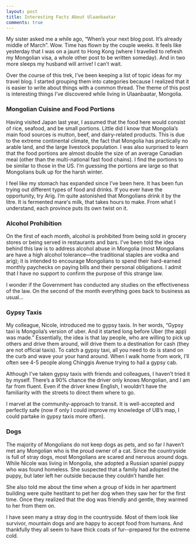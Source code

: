 ```yaml
---
layout: post
title: Interesting Facts About Ulaanbaatar
comments: true
---
```


My sister asked me a while ago, “When’s your next blog post. It’s already middle of March”. Wow. Time has flown by the couple weeks. It feels like yesterday that I was on a jaunt to Hong Kong (where I travelled to refresh my Mongolian visa, a whole other post to be written someday). And in two more sleeps my husband will arrive! I can’t wait.

Over the course of this trek, I’ve been keeping a list of topic ideas for my travel blog. I started grouping them into categories because I realized that it is easier to write about things with a common thread. The theme of this post is interesting things I’ve discovered while living in Ulaanbaatar, Mongolia.

### Mongolian Cuisine and Food Portions

Having visited Japan last year, I assumed that the food here would consist of rice, seafood, and be small portions. Little did I know that Mongolia’s main food sources is mutton, beef, and dairy-related products. This is due to the extreme continental climate, the fact that Mongolia has practically no arable land, and the large livestock population. I was also surprised to learn that the food portions are almost double the size of an average Canadian meal (other than the multi-national fast food chains). I find the portions to be similar to those in the US.  I’m guessing the portions are large so that Mongolians bulk up for the harsh winter.

I feel like my stomach has expanded since I’ve been here. It has been fun trying out different types of food and drinks. If you ever have the opportunity, try Arig. I’m quite astonished that Mongolians drink it by the litre. It is fermented mare's milk, that takes hours to make. From what I understand, each province puts its own twist on it.

### Alcohol Prohibition

On the first of each month, alcohol is prohibited from being sold in grocery stores or being served in restaurants and bars. I’ve been told the idea behind this law is to address alcohol abuse in Mongolia (most Mongolians are have a high alcohol tolerance—the traditional staples are vodka and arig); it is intended to encourage Mongolians to spend their hard-earned monthly paychecks on paying bills and their personal obligations. I admit that I have no support to confirm the purpose of this strange law.

I wonder if the Government has conducted any studies on the effectiveness of the law. On the second of the month everything goes back to business as usual...

### Gypsy Taxis

My colleague, Nicole, introduced me to gypsy taxis. In her words, “Gypsy taxi is Mongolia’s version of uber. And it started long before Uber (the app) was made.” Essentially, the idea is that lay people, who are willing to pick up others and drive them around, will drive them to a destination for cash (they are not official taxis). To catch a gypsy taxi, all you need to do is stand on the curb and wave your your hand around. When I walk home from work, I’ll often see 4-5 people along Chinggis Avenue trying to hail a gypsy cab.

Although I’ve taken gypsy taxis with friends and colleagues, I haven’t tried it by myself. There’s a 90% chance the driver only knows Mongolian, and I am far from fluent. Even if the driver knew English, I wouldn’t have the familiarity with the streets to direct them where to go.

I marvel at the community-approach to transit. It is well-accepted and perfectly safe (now if only I could improve my knowledge of UB’s map, I could partake in gypsy taxis more often).

### Dogs

The majority of Mongolians do not keep dogs as pets, and so far I haven’t met any Mongolian who is the proud owner of a cat. Since the countryside is full of stray dogs, most Mongolians are scared and nervous around dogs. While Nicole was living in Mongolia, she adopted a Russian spaniel puppy who was found homeless. She suspected that a family had adopted the puppy, but later left her outside because they couldn’t handle her.

She also told me about the time when a group of kids in her apartment building were quite hestitant to pet her dog when they saw her for the first time. Once they realized that the dog was friendly and gentle, they warmed to her from them on.

I have seen many a stray dog in the countryside. Most of them look like survivor, mountain dogs and are happy to accept food from humans. And thankfully they all seem to have thick coats of fur--prepared for the extreme cold.
